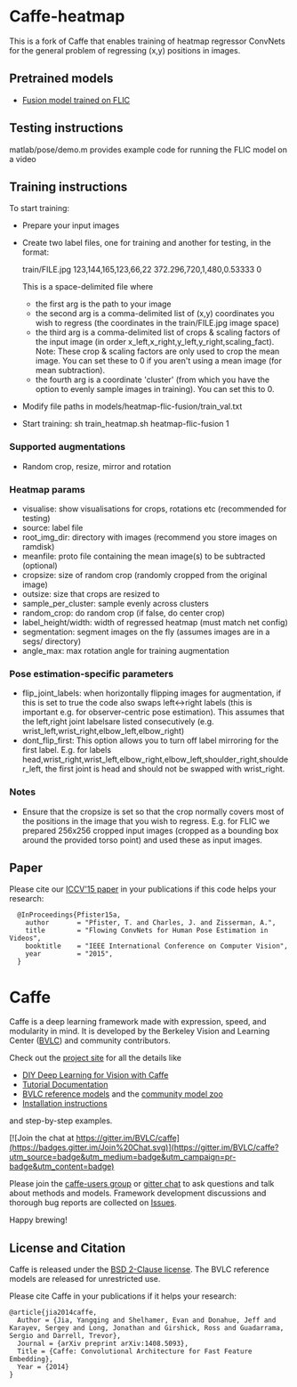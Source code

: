 # Caffe-heatmap

This is a fork of Caffe that enables training of heatmap regressor ConvNets for the general problem of regressing (x,y) positions in images.


## Pretrained models
- [Fusion model trained on FLIC](http://tomas.pfister.fi/models/caffe-heatmap-flic.caffemodel)

## Testing instructions

matlab/pose/demo.m provides example code for running the FLIC model on a video


## Training instructions

To start training: 
- Prepare your input images
- Create two label files, one for training and another for testing, in the format:

  train/FILE.jpg 123,144,165,123,66,22 372.296,720,1,480,0.53333 0

  This is a space-delimited file where 
  - the first arg is the path to your image
  - the second arg is a comma-delimited list of (x,y) coordinates you wish to regress (the coordinates in the train/FILE.jpg image space)
  - the third arg is a comma-delimited list of crops & scaling factors of the input image (in order x_left,x_right,y_left,y_right,scaling_fact). Note: These crop & scaling factors are only used to crop the mean image. You can set these to 0 if you aren't using a mean image (for mean subtraction). 
  - the fourth arg is a coordinate 'cluster' (from which you have the option to evenly sample images in training). You can set this to 0.

- Modify file paths in models/heatmap-flic-fusion/train_val.txt 
- Start training: sh train_heatmap.sh heatmap-flic-fusion 1


### Supported augmentations
- Random crop, resize, mirror and rotation

### Heatmap params
- visualise: show visualisations for crops, rotations etc (recommended for testing)
- source: label file
- root_img_dir: directory with images (recommend you store images on ramdisk)
- meanfile: proto file containing the mean image(s) to be subtracted (optional)
- cropsize: size of random crop (randomly cropped from the original image)
- outsize: size that crops are resized to
- sample_per_cluster: sample evenly across clusters
- random_crop: do random crop (if false, do center crop)
- label_height/width: width of regressed heatmap (must match net config)
- segmentation: segment images on the fly (assumes images are in a segs/ directory)
- angle_max: max rotation angle for training augmentation

### Pose estimation-specific parameters
- flip_joint_labels: when horizontally flipping images for augmentation, if this is set to true the code also swaps left<->right labels (this is important e.g. for observer-centric pose estimation). This assumes that the left,right joint labelsare listed consecutively (e.g. wrist_left,wrist_right,elbow_left,elbow_right)
- dont_flip_first: This option allows you to turn off label mirroring for the first label. E.g. for labels head,wrist_right,wrist_left,elbow_right,elbow_left,shoulder_right,shoulder_left, the first joint is head and should not be swapped with wrist_right.


### Notes
- Ensure that the cropsize is set so that the crop normally covers most of the positions in the image that you wish to regress. E.g. for FLIC we prepared 256x256 cropped input images (cropped as a bounding box around the provided torso point) and used these as input images.


## Paper
Please cite our [ICCV'15 paper](http://www.robots.ox.ac.uk/~vgg/publications/2015/Pfister15a/pfister15a.pdf) in your publications if this code helps your research:

      @InProceedings{Pfister15a,
        author       = "Pfister, T. and Charles, J. and Zisserman, A.",
        title        = "Flowing ConvNets for Human Pose Estimation in Videos",
        booktitle    = "IEEE International Conference on Computer Vision",
        year         = "2015",
      }



# Caffe

Caffe is a deep learning framework made with expression, speed, and modularity in mind.
It is developed by the Berkeley Vision and Learning Center ([BVLC](http://bvlc.eecs.berkeley.edu)) and community contributors.

Check out the [project site](http://caffe.berkeleyvision.org) for all the details like

- [DIY Deep Learning for Vision with Caffe](https://docs.google.com/presentation/d/1UeKXVgRvvxg9OUdh_UiC5G71UMscNPlvArsWER41PsU/edit#slide=id.p)
- [Tutorial Documentation](http://caffe.berkeleyvision.org/tutorial/)
- [BVLC reference models](http://caffe.berkeleyvision.org/model_zoo.html) and the [community model zoo](https://github.com/BVLC/caffe/wiki/Model-Zoo)
- [Installation instructions](http://caffe.berkeleyvision.org/installation.html)

and step-by-step examples.

[![Join the chat at https://gitter.im/BVLC/caffe](https://badges.gitter.im/Join%20Chat.svg)](https://gitter.im/BVLC/caffe?utm_source=badge&utm_medium=badge&utm_campaign=pr-badge&utm_content=badge)

Please join the [caffe-users group](https://groups.google.com/forum/#!forum/caffe-users) or [gitter chat](https://gitter.im/BVLC/caffe) to ask questions and talk about methods and models.
Framework development discussions and thorough bug reports are collected on [Issues](https://github.com/BVLC/caffe/issues).

Happy brewing!

## License and Citation

Caffe is released under the [BSD 2-Clause license](https://github.com/BVLC/caffe/blob/master/LICENSE).
The BVLC reference models are released for unrestricted use.

Please cite Caffe in your publications if it helps your research:

    @article{jia2014caffe,
      Author = {Jia, Yangqing and Shelhamer, Evan and Donahue, Jeff and Karayev, Sergey and Long, Jonathan and Girshick, Ross and Guadarrama, Sergio and Darrell, Trevor},
      Journal = {arXiv preprint arXiv:1408.5093},
      Title = {Caffe: Convolutional Architecture for Fast Feature Embedding},
      Year = {2014}
    }
